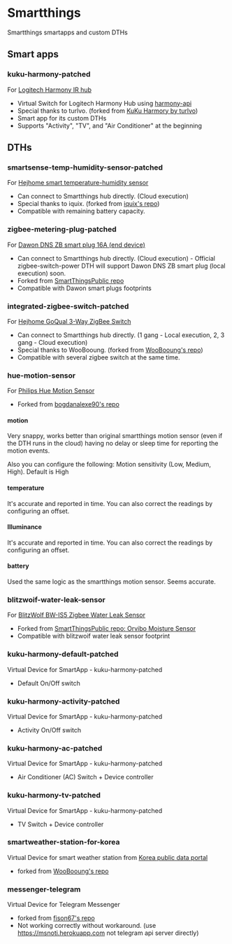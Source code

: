 # Smartthings

Smartthings smartapps and custom DTHs

## Smart apps

### kuku-harmony-patched

For [Logitech Harmony IR hub](https://www.logitech.com/en-us/product/harmony-hub?crid=60)
* Virtual Switch for Logitech Harmony Hub using [harmony-api](https://github.com/maddox/harmony-api)
* Special thanks to turlvo. (forked from [KuKu Harmory by turlvo](https://github.com/turlvo/KuKuHarmony))
* Smart app for its custom DTHs
* Supports "Activity", "TV", and "Air Conditioner" at the beginning

## DTHs

### smartsense-temp-humidity-sensor-patched

For [Hejhome smart temperature-humidity sensor](https://www.hej.life/shop/?idx=27)
* Can connect to Smartthings hub directly. (Cloud execution)
* Special thanks to iquix. (forked from [iquix's repo](https://github.com/iquix/Smartthings/blob/master/devicetypes/iquix/smartsense-temp-humidity-sensor-patched.src/smartsense-temp-humidity-sensor-patched.groovy))
* Compatible with remaining battery capacity.

### zigbee-metering-plug-patched

For [Dawon DNS ZB smart plug 16A (end device)](https://pmshop.co.kr/product/detail.html?product_no=111&cate_no=33&display_group=1)
* Can connect to Smartthings hub directly. (Cloud execution) - Official zigbee-switch-power DTH will support Dawon DNS ZB smart plug (local execution) soon.
* Forked from [SmartThingsPublic repo](https://github.com/star114/SmartThingsPublic/blob/master/devicetypes/smartthings/zigbee-metering-plug.src/zigbee-metering-plug.groovy)
* Compatible with Dawon smart plugs footprints

### integrated-zigbee-switch-patched

For [Hejhome GoQual 3-Way ZigBee Switch](https://www.hej.life/shop/?idx=17)
* Can connect to Smartthings hub directly. (1 gang - Local execution, 2, 3 gang - Cloud execution)
* Special thanks to WooBooung. (forked from [WooBooung's repo](https://github.com/WooBooung/BooungThings/blob/master/devicetypes/woobooung/integrated-zigbee-switch.src/integrated-zigbee-switch.groovy))
* Compatible with several zigbee switch at the same time.

### hue-motion-sensor

For [Philips Hue Motion Sensor](https://www.philips-hue.com/en-us/p/hue-motion-sensor/046677473389)
* Forked from [bogdanalexe90's repo](https://github.com/bogdanalexe90/hueMotionSensor)

#### motion

Very snappy, works better than original smartthings motion sensor (even if the DTH runs in the cloud) having no delay or sleep time for reporting the motion events.

Also you can configure the following: Motion sensitivity (Low, Medium, High). Default is High

#### temperature

It's accurate and reported in time. You can also correct the readings by configuring an offset.

#### Illuminance

It's accurate and reported in time. You can also correct the readings by configuring an offset.

#### battery

Used the same logic as the smartthings motion sensor. Seems accurate.

### blitzwoif-water-leak-sensor

For [BlitzWolf BW-IS5 Zigbee Water Leak Sensor](https://ko.aliexpress.com/item/4000648797059.html?spm=a2g0o.productlist.0.0.46161eeeY4ne7r&algo_pvid=3afc4b5b-bf57-40f9-82f4-fbc8b5f23429&algo_expid=3afc4b5b-bf57-40f9-82f4-fbc8b5f23429-0&btsid=0bb0622c16020384037183783eb183&ws_ab_test=searchweb0_0,searchweb201602_,searchweb201603_)
* Forked from [SmartThingsPublic repo: Orvibo Moisture Sensor](https://github.com/SmartThingsCommunity/SmartThingsPublic/blob/5544550ac6ec5e1d6fbedd83ea340ce65262907b/devicetypes/smartthings/orvibo-Moisture-Sensor.src/orvibo-Moisture-Sensor.groovy)
* Compatible with blitzwoif water leak sensor footprint

### kuku-harmony-default-patched

Virtual Device for SmartApp - kuku-harmony-patched
* Default On/Off switch

### kuku-harmony-activity-patched

Virtual Device for SmartApp - kuku-harmony-patched
* Activity On/Off switch

### kuku-harmony-ac-patched

Virtual Device for SmartApp - kuku-harmony-patched
* Air Conditioner (AC) Switch + Device controller

### kuku-harmony-tv-patched

Virtual Device for SmartApp - kuku-harmony-patched
* TV Switch + Device controller

### smartweather-station-for-korea

Virtual Device for smart weather station from [Korea public data portal](https://data.go.kr)
* forked from [WooBooung's repo](https://github.com/WooBooung/BooungThings/blob/master/devicetypes/woobooung/smartweather-station-for-korea.src/smartweather-station-for-korea.groovy)

### messenger-telegram

Virtual Device for Telegram Messenger
* forked from [fison67's repo](https://github.com/fison67/Smartthings-DTH/blob/master/devicetypes/fison67/messenger-telegram.src/messenger-telegram.groovy)
* Not working correctly without workaround. (use https://msnoti.herokuapp.com not telegram api server directly)
